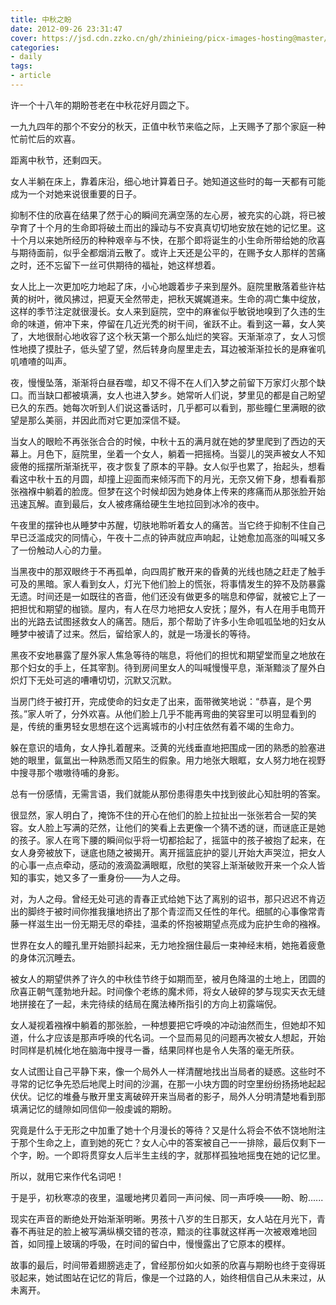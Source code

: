 ```yaml
---
title: 中秋之盼
date: 2012-09-26 23:31:47
cover: https://jsd.cdn.zzko.cn/gh/zhinieing/picx-images-hosting@master/cover/theexpectinmidautumn.jpg
categories:
- daily
tags:
- article
---
```

许一个十八年的期盼苍老在中秋花好月圆之下。

一九九四年的那个不安分的秋天，正值中秋节来临之际，上天赐予了那个家庭一种忙前忙后的欢喜。

距离中秋节，还剩四天。

<!-- more -->

女人半躺在床上，靠着床沿，细心地计算着日子。她知道这些时的每一天都有可能成为一个对她来说很重要的日子。

抑制不住的欣喜在结果了然于心的瞬间充满空荡的左心房，被充实的心跳，将已被孕育了十个月的生命即将破土而出的躁动与不安真真切切地安放在她的记忆里。这十个月以来她所经历的种种艰辛与不快，在那个即将诞生的小生命所带给她的欣喜与期待面前，似乎全都烟消云散了。或许上天还是公平的，在赐予女人那样的苦痛之时，还不忘留下一丝可供期待的福祉，她这样想着。

女人比上一次更加吃力地起了床，小心地踱着步子来到屋外。庭院里散落着些许枯黄的树叶，微风拂过，把夏天全然带走，把秋天娓娓道来。生命的凋亡集中绽放，这样的季节注定就很漫长。女人来到庭院，空中的麻雀似乎敏锐地嗅到了久违的生命的味道，俯冲下来，停留在几近光秃的树干间，雀跃不止。看到这一幕，女人笑了，大地很耐心地收容了这个秋天第一个那么灿烂的笑容。天渐渐凉了，女人习惯性地摸了摸肚子，低头望了望，然后转身向屋里走去，耳边被渐渐拉长的是麻雀叽叽喳喳的叫声。

夜，慢慢坠落，渐渐将白昼吞噬，却又不得不在人们入梦之前留下万家灯火那个缺口。而当缺口都被填满，女人也进入梦乡。她常听人们说，梦里见的都是自己盼望已久的东西。她每次听到人们说这番话时，几乎都可以看到，那些瞳仁里满眼的欲望是那么美丽，并因此而对它更加深信不疑。

当女人的眼睑不再张张合合的时候，中秋十五的满月就在她的梦里爬到了西边的天幕上。月色下，庭院里，坐着一个女人，躺着一把摇椅。当婴儿的哭声被女人不知疲倦的摇摆所渐渐抚平，夜才恢复了原本的平静。女人似乎也累了，抬起头，想看看这中秋十五的月圆，却撞上迎面而来倾泻而下的月光，无奈又俯下身，想看看那张襁褓中躺着的脸庞。但梦在这个时候却因为她身体上传来的疼痛而从那张脸开始迅速瓦解。直到最后，女人被疼痛给硬生生地拉回到冰冷的夜中。

午夜里的摆钟也从睡梦中苏醒，切肤地聆听着女人的痛苦。当它终于抑制不住自己早已泛滥成灾的同情心，午夜十二点的钟声就应声响起，让她愈加高涨的叫喊又多了一份触动人心的力量。

当黑夜中的那双眼终于不再孤单，向四周扩散开来的昏黄的光线也随之赶走了触手可及的黑暗。家人看到女人，灯光下他们脸上的慌张，将事情发生的猝不及防暴露无遗。时间还是一如既往的吝啬，他们还没有做更多的喘息和停留，就被它上了一把担忧和期望的枷锁。屋内，有人在尽力地把女人安抚；屋外，有人在用手电筒开出的光路去试图拯救女人的痛苦。随后，那个帮助了许多小生命呱呱坠地的妇女从睡梦中被请了过来。然后，留给家人的，就是一场漫长的等待。

黑夜不安地暴露了屋外家人焦急等待的喘息，将他们的担忧和期望堂而皇之地放在那个妇女的手上，任其宰割。待到房间里女人的叫喊慢慢平息，渐渐黯淡了屋外白炽灯下无处可逃的嘈嘈切切，沉默又沉默。

当房门终于被打开，完成使命的妇女走了出来，面带微笑地说：“恭喜，是个男孩。”家人听了，分外欢喜。从他们脸上几乎不能再弯曲的笑容里可以明显看到的是，传统的重男轻女思想在这个远离城市的小村庄依然有着不竭的生命力。

躲在意识的墙角，女人挣扎着醒来。泛黄的光线垂直地把围成一团的熟悉的脸塞进她的眼里，氤氲出一种熟悉而又陌生的假象。用力地张大眼眶，女人努力地在视野中搜寻那个嗷嗷待哺的身影。

总有一份感情，无需言语，我们就能从那份患得患失中找到彼此心知肚明的答案。

很显然，家人明白了，掩饰不住的开心在他们的脸上拉扯出一张张若合一契的笑容。女人脸上写满的茫然，让他们的笑看上去更像一个猜不透的谜，而谜底正是她的孩子。家人在弯下腰的瞬间似乎将一切都拾起了，摇篮中的孩子被抱了起来，在女人身旁被放下，谜底也随之被揭开。离开摇篮庇护的婴儿开始大声哭泣，把女人的心事一点点牵动，感动的液滴盈满眼眶，欣慰的笑容上渐渐破败开来一个众人皆知的事实，她又多了一重身份——为人之母。

对，为人之母。曾经无处可逃的青春正式给她下达了离别的诏书，那只迟迟不肯迈出的脚终于被时间你推我攘地挤出了那个青涩而又任性的年代。细腻的心事像常青藤一样滋生出一份无期无尽的牵挂，温柔的怀抱被期望点亮成为庇护生命的襁褓。

世界在女人的瞳孔里开始颤抖起来，无力地拴捆住最后一束神经末梢，她拖着疲惫的身体沉沉睡去。

被女人的期望供养了许久的中秋佳节终于如期而至，被月色降温的土地上，团圆的欣喜正朝气蓬勃地升起。时间像个老练的魔术师，将女人破碎的梦与现实天衣无缝地拼接在了一起，未完待续的结局在魔法棒所指引的方向上初露端倪。

女人凝视着襁褓中躺着的那张脸，一种想要把它呼唤的冲动油然而生，但她却不知道，什么才应该是那声呼唤的代名词。一个显而易见的问题再次被女人想起，开始时同样是机械化地在脑海中搜寻一番，结果同样也是令人失落的毫无所获。

女人试图让自己平静下来，像一个局外人一样清醒地找出当局者的疑惑。这些时不寻常的记忆争先恐后地爬上时间的沙漏，在那一小块方圆的时空里纷纷扬扬地起起伏伏。记忆的堆叠与散开里支离破碎开来当局者的影子，局外人分明清楚地看到那填满记忆的缝隙如同信仰一般虔诚的期盼。

究竟是什么于无形之中加重了她十个月漫长的等待？又是什么将会不依不饶地附注于那个生命之上，直到她的死亡？女人心中的答案被自己一一排除，最后仅剩下一个字，盼。一个即将贯穿女人后半生主线的字，就那样孤独地摇曳在她的记忆里。

所以，就用它来作代名词吧！

于是乎，初秋寒凉的夜里，温暖地拷贝着同一声问候、同一声呼唤——盼、盼......

现实在声音的断绝处开始渐渐明晰。男孩十八岁的生日那天，女人站在月光下，青春不再驻足的脸上被写满纵横交错的苍凉，黯淡的往事就这样再一次被艰难地回首，如同撞上玻璃的呼吸，在时间的留白中，慢慢露出了它原本的模样。

故事的最后，时间带着翅膀逃走了，曾经那份如火如荼的欣喜与期盼也终于变得斑驳起来，她试图站在记忆的背后，像是一个过路的人，始终相信自己从未来过，从未离开。

<audio src="http://music.163.com/song/media/outer/url?id=32455238.mp3" poster="http://p1.music.126.net/Z5gJSRbLn-HnQjZ7xY9UWw==/109951162827030429.jpg?param=130y130" name="远山" author="末小皮" loop autoplay>
</audio>